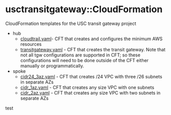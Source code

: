 # usctransitgateway::CloudFormation 
CloudFormation templates for the USC transit gateway project
- hub  
  - [cloudtrail.yaml](hub/cloudtrail.yaml)- CFT that creates and configures the minimum AWS resources
  - [transitgateway.yaml](hub/transitgateway.yaml) - CFT that creates the transit gateway.  Note that not all tgw configurations are supported in CFT; so these configurations will need to be done outside of the CFT either manually or programmatically.
- spoke
  - [cidr24_3az.yaml](spoke/cidr24_3az.yaml) - CFT that creates /24 VPC with three /26 subnets in separate AZs
  - [cidr_1az.yaml](spoke/cidr_2az.yaml) - CFT that creates any size VPC with one subnets
  - [cidr_2az.yaml](spoke/cidr_2az.yaml) - CFT that creates any size VPC with two subnets in separate AZs


test
